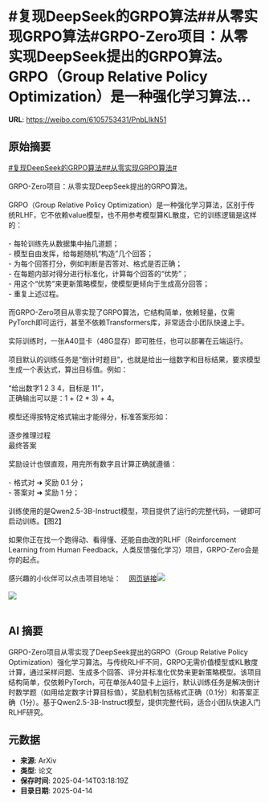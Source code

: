 # #复现DeepSeek的GRPO算法##从零实现GRPO算法#GRPO-Zero项目：从零实现DeepSeek提出的GRPO算法。GRPO（Group Relative Policy Optimization）是一种强化学习算法...

**URL**: https://weibo.com/6105753431/PnbLIkN51

## 原始摘要

<a href="https://m.weibo.cn/search?containerid=231522type%3D1%26t%3D10%26q%3D%23%E5%A4%8D%E7%8E%B0DeepSeek%E7%9A%84GRPO%E7%AE%97%E6%B3%95%23&amp;extparam=%23%E5%A4%8D%E7%8E%B0DeepSeek%E7%9A%84GRPO%E7%AE%97%E6%B3%95%23" data-hide=""><span class="surl-text">#复现DeepSeek的GRPO算法#</span></a><a href="https://m.weibo.cn/search?containerid=231522type%3D1%26t%3D10%26q%3D%23%E4%BB%8E%E9%9B%B6%E5%AE%9E%E7%8E%B0GRPO%E7%AE%97%E6%B3%95%23&amp;extparam=%23%E4%BB%8E%E9%9B%B6%E5%AE%9E%E7%8E%B0GRPO%E7%AE%97%E6%B3%95%23" data-hide=""><span class="surl-text">#从零实现GRPO算法#</span></a><br><br>GRPO-Zero项目：从零实现DeepSeek提出的GRPO算法。<br><br>GRPO（Group Relative Policy Optimization）是一种强化学习算法，区别于传统RLHF，它不依赖value模型，也不用参考模型算KL散度，它的训练逻辑是这样的：<br><br>- 每轮训练先从数据集中抽几道题；<br>- 模型自由发挥，给每题随机“构造”几个回答；<br>- 为每个回答打分，例如判断是否答对、格式是否正确；<br>- 在每题内部对得分进行标准化，计算每个回答的“优势”；<br>- 用这个“优势”来更新策略模型，使模型更倾向于生成高分回答；<br>- 重复上述过程。<br><br>而GRPO-Zero项目从零实现了GRPO算法，它结构简单，依赖轻量，仅需PyTorch即可运行，甚至不依赖Transformers库，非常适合小团队快速上手。<br><br>实际训练时，一张A40显卡（48G显存）即可胜任，也可以部署在云端运行。<br><br>项目默认的训练任务是“倒计时题目”，也就是给出一组数字和目标结果，要求模型生成一个表达式，算出目标值。例如：<br><br>“给出数字1 2 3 4，目标是 11”，  <br>正确输出可以是：1 + (2 * 3) + 4。<br><br>模型还得按特定格式输出才能得分，标准答案形如：<br><br>逐步推理过程  <br>最终答案  <br><br>奖励设计也很直观，用完所有数字且计算正确就遵循：<br><br>- 格式对 ➜ 奖励 0.1 分；<br>- 答案对 ➜ 奖励 1 分；<br><br>训练使用的是Qwen2.5-3B-Instruct模型，项目提供了运行的完整代码，一键即可启动训练。【图2】<br><br>如果你正在找一个跑得动、看得懂、还能自由改的RLHF（Reinforcement Learning from Human Feedback，人类反馈强化学习）项目，GRPO-Zero会是你的起点。<br><br>感兴趣的小伙伴可以点击项目地址：<a href="https://weibo.cn/sinaurl?u=https%3A%2F%2Fgithub.com%2Fpolicy-gradient%2FGRPO-Zero" data-hide=""><span class="url-icon"><img style="width: 1rem;height: 1rem" src="https://h5.sinaimg.cn/upload/2015/09/25/3/timeline_card_small_web_default.png" referrerpolicy="no-referrer"></span><span class="surl-text">网页链接</span></a><img style="" src="https://tvax1.sinaimg.cn/large/006Fd7o3gy1i0g3g3w56bj31w619ih2l.jpg" referrerpolicy="no-referrer"><br><br><img style="" src="https://tvax3.sinaimg.cn/large/006Fd7o3gy1i0g3g598uyj30yy0ha430.jpg" referrerpolicy="no-referrer"><br><br>

## AI 摘要

GRPO-Zero项目从零实现了DeepSeek提出的GRPO（Group Relative Policy Optimization）强化学习算法。与传统RLHF不同，GRPO无需价值模型或KL散度计算，通过采样问题、生成多个回答、评分并标准化优势来更新策略模型。该项目结构简单，仅依赖PyTorch，可在单张A40显卡上运行，默认训练任务是解决倒计时数学题（如用给定数字计算目标值），奖励机制包括格式正确（0.1分）和答案正确（1分）。基于Qwen2.5-3B-Instruct模型，提供完整代码，适合小团队快速入门RLHF研究。

## 元数据

- **来源**: ArXiv
- **类型**: 论文
- **保存时间**: 2025-04-14T03:18:19Z
- **目录日期**: 2025-04-14
